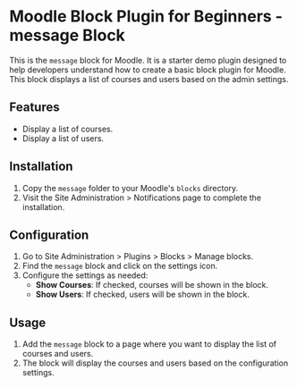 # Moodle Block Plugin for Beginners -  message Block

This is the `message` block for Moodle. It is a starter demo plugin designed to help developers understand how to create a basic block plugin for Moodle. This block displays a list of courses and users based on the admin settings.

## Features

- Display a list of courses.
- Display a list of users.

## Installation

1. Copy the `message` folder to your Moodle's `blocks` directory.
2. Visit the Site Administration > Notifications page to complete the installation.

## Configuration

1. Go to Site Administration > Plugins > Blocks > Manage blocks.
2. Find the `message` block and click on the settings icon.
3. Configure the settings as needed:
   - **Show Courses**: If checked, courses will be shown in the block.
   - **Show Users**: If checked, users will be shown in the block.

## Usage

1. Add the `message` block to a page where you want to display the list of courses and users.
2. The block will display the courses and users based on the configuration settings.
